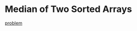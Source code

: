 # Median of Two Sorted Arrays 

[problem](https://leetcode.com/problems/median-of-two-sorted-arrays/) 
